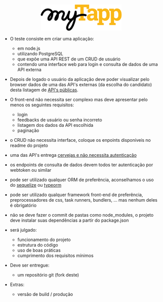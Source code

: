 <p align="center">
  <img width="260" src="https://raw.githubusercontent.com/myTapp/temos-vagas/master/logo_mytapp_primario.png?raw=true">
</p>

- O teste consiste em criar uma aplicação:
  - em node.js
  - utilizando PostgreSQL
  - que expõe uma API REST de um CRUD de usuário
  - contendo uma interface web para login e consulta de dados de uma API externa

- Depois de logado o usuário da aplicação deve poder visualizar pelo browser dados de uma das API's externas (da escolha do candidato) desta listagem de [API's públicas](https://github.com/toddmotto/public-apis).

- O front-end não necessita ser complexo mas deve apresentar pelo menos os seguintes requisitos:
  - login
  - feedbacks de usuário ou senha incorreto
  - listagem dos dados da API escolhida
  - paginação
  
- o CRUD não necessita interface, coloque os enpoints disponíveis no readme do projeto
- uma das API's entrega [cervejas e não necessita autenticação](https://punkapi.com/)
- os endpoints de consulta de dados devem todos ter autenticação por webtoken ou similar
- pode ser utilizado qualquer ORM de preferência, aconselhamos o uso do [sequelize](https://github.com/sequelize/sequelize) ou [typeorm](https://github.com/typeorm/typeorm)
- pode ser utilizado qualquer framework front-end de preferência, preprocessadores de css, task runners, bundlers, ... mas nenhum deles é obrigatório
- não se deve fazer o commit de pastas como node_modules, o projeto deve instalar suas dependências a partir do package.json
- será julgado:
  - funcionamento do projeto
  - estrutura do código
  - uso de boas práticas
  - cumprimento dos requisitos mínimos

- Deve ser entregue:
  - um repositório git (fork deste)
  
- Extras:
  - versão de build / produção
